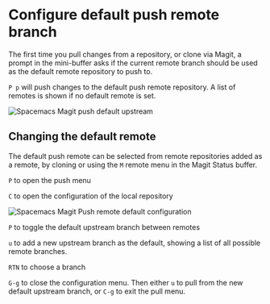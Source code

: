 # Configure default push remote branch

The first time you pull changes from a repository, or clone via Magit, a prompt in the mini-buffer asks if the current remote branch should be used as the default remote repository to push to.

`P p` will push changes to the default push remote repository.  A list of remotes is shown if no default remote is set.

![Spacemacs Magit push default upstream](/images/spacemacs-magit-push-remote-default.png)


## Changing the default remote

The default push remote can be selected from remote repositories added as a remote, by cloning or using the `M` remote menu in the Magit Status buffer.

`P` to open the push menu

`C` to open the configuration of the local repository

![Spacemacs Magit Push remote default configuration](/images/spacemacs-magit-remotes-push-default-configure.png)

`P` to toggle the default upstream branch between remotes

`u` to add a new upstream branch as the default, showing a list of all possible remote branches.

`RTN` to choose a branch

`G-g` to close the configuration menu.  Then either `u` to pull from the new default upstream branch, or `C-g` to exit the pull menu.
